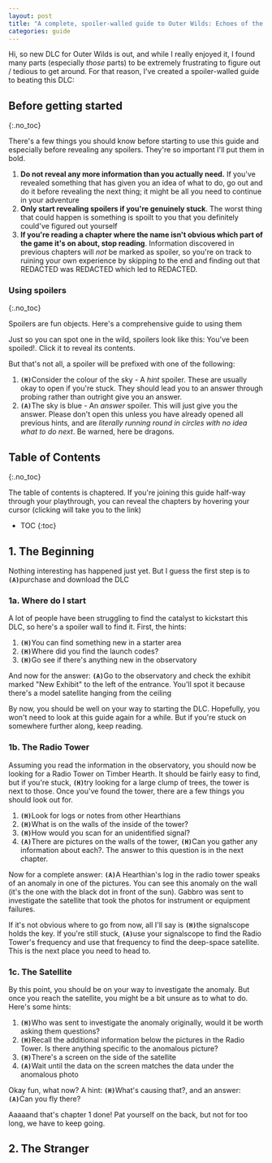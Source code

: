 ```yaml
---
layout: post
title: "A complete, spoiler-walled guide to Outer Wilds: Echoes of the Eye"
categories: guide
---
```


Hi, so new DLC for Outer Wilds is out, and while I really enjoyed it, I found many parts (especially *those* parts) to
be extremely frustrating to figure out / tedious to get around. For that reason, I've created a spoiler-walled guide to
beating this DLC:

## Before getting started
{:.no_toc}

There's a few things you should know before starting to use this guide and especially before revealing any spoilers.
They're so important I'll put them in bold.

1. **Do not reveal any more information than you actually need.** If you've revealed
something that has given you an idea of what to do, go out and do it before revealing the next thing; it might be all
you need to continue in your adventure
2. **Only start revealing spoilers if you're genuinely stuck**. The worst thing that could happen is something is spoilt
to you that you definitely could've figured out yourself
3. **If you're reading a chapter where the name isn't obvious which part of the game it's on about, stop reading**.
Information discovered in previous chapters will *not* be marked as spoiler, so you're on track to ruining your own
experience by skipping to the end and finding out that <span class="spoiler">REDACTED</span> was
<span class="spoiler">REDACTED</span> which led to <span class="spoiler">REDACTED</span>.

### Using spoilers
{:.no_toc}

Spoilers are fun objects. Here's a comprehensive guide to using them

Just so you can spot one in the wild, spoilers look like this: <span class="spoiler">You've been spoiled!</span>. Click
it to reveal its contents.

But that's not all, a spoiler will be prefixed with one of the following:

1. **`(H)`**<span class="spoiler">Consider the colour of the sky</span> - A *hint* spoiler. These are usually okay to
open if you're stuck. They should lead you to an answer through probing rather than outright give you an answer.
2. **`(A)`**<span class="spoiler">The sky is blue</span> - An *answer* spoiler. This will just give you the answer.
Please don't open this unless you have already opened all previous hints, and are *literally running round in circles
with no idea what to do next*. Be warned, here be dragons.

## Table of Contents
{:.no_toc}

The table of contents is chaptered. If you're joining this guide half-way through your playthrough, you can reveal the
chapters by hovering your cursor (clicking will take you to the link)

* TOC
{:toc}

## 1. <span class="spoiler">The Beginning</span>

Nothing interesting has happened just yet. But I guess the first step is to **`(A)`**<span class="spoiler">purchase and
download the DLC</span>

### 1a. <span class="spoiler">Where do I start</span>

A lot of people have been struggling to find the catalyst to kickstart this DLC, so here's a spoiler wall to find it.
First, the hints:

1. **`(H)`**<span class="spoiler">You can find something new in a starter area</span>
2. **`(H)`**<span class="spoiler">Where did you find the launch codes?</span>
3. **`(H)`**<span class="spoiler">Go see if there's anything new in the observatory</span>

And now for the answer: **`(A)`**<span class="spoiler">Go to the observatory and check the exhibit marked "New
Exhibit" to the left of the entrance. You'll spot it because there's a model satellite hanging from the ceiling</span>

By now, you should be well on your way to starting the DLC. Hopefully, you won't need to look at this guide again for
a while. But if you're stuck on somewhere further along, keep reading.

### 1b. <span class="spoiler">The Radio Tower</span>

Assuming you read the information in the observatory, you should now be looking for a Radio Tower on Timber Hearth. It
should be fairly easy to find, but if you're stuck, **`(H)`**<span class="spoiler">try looking for a large clump of
trees, the tower is next to those.</span> Once you've found the tower, there are a few things you should look out for.

1. **`(H)`**<span class="spoiler">Look for logs or notes from other Hearthians</span>
2. **`(H)`**<span class="spoiler">What is on the walls of the inside of the tower?</span>
3. **`(H)`**<span class="spoiler">How would you scan for an unidentified signal?</span>
4. **`(A)`**<span class="spoiler">There are pictures on the walls of the tower</span>, **`(H)`**<span class="spoiler">Can
you gather any information about each?</span>. The answer to this question is in the next chapter.

Now for a complete answer: **`(A)`**<span class="spoiler">A Hearthian's log in the radio tower speaks of an anomaly
in one of the pictures. You can see this anomaly on the wall (it's the one with the black dot in front of the sun).
Gabbro was sent to investigate the satellite that took the photos for instrument or equipment failures.</span>

If it's not obvious where to go from now, all I'll say is **`(H)`**<span class="spoiler">the signalscope holds the
key</span>. If you're still stuck, **`(A)`**<span class="spoiler">use your signalscope to find the Radio Tower's
frequency and use that frequency to find the deep-space satellite. This is the next place you need to head to.</span>

### 1c. <span class="spoiler">The Satellite</span>

By this point, you should be on your way to investigate the anomaly. But once you reach the satellite, you might be a
bit unsure as to what to do. Here's some hints:

1. **`(H)`**<span class="spoiler">Who was sent to investigate the anomaly originally, would it be worth asking them
questions?</span>
2. **`(H)`**<span class="spoiler">Recall the additional information below the pictures in the Radio Tower. Is there
anything specific to the anomalous picture?</span>
3. **`(H)`**<span class="spoiler">There's a screen on the side of the satellite</span>
4. **`(A)`**<span class="spoiler">Wait until the data on the screen matches the data under the anomalous photo</span>

Okay fun, what now? A hint: **`(H)`**<span class="spoiler">What's causing that?</span>, and an answer:
**`(A)`**<span class="spoiler">Can you fly there?</span>

Aaaaand that's chapter 1 done! Pat yourself on the back, but not for too long, we have to keep going.

## 2. <span class="spoiler">The Stranger</span>
